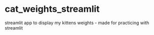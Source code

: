# cat_weights_streamlit
streamlit app to display my kittens weights - made for practicing with streamlit
